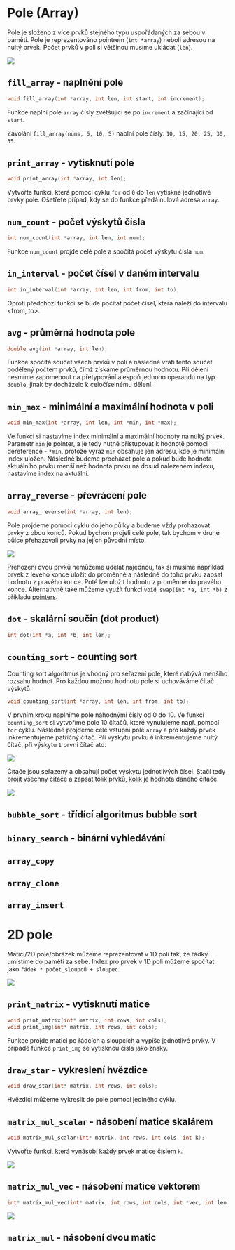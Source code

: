 # Pole (Array)
Pole je složeno z více prvků stejného typu uspořádaných za sebou v paměti.
Pole je reprezentováno pointrem (`int *array`) neboli adresou na nultý prvek.
Počet prvků v poli si většinou musíme ukládat (`len`).


![](figures/array.svg)


## `fill_array` - naplnění pole
```c
void fill_array(int *array, int len, int start, int increment);
```
Funkce naplní pole `array` čísly zvětšující se po `increment` a začínající od `start`.

Zavolání `fill_array(nums, 6, 10, 5)` naplní pole čísly: `10, 15, 20, 25, 30, 35`.

## `print_array` - vytisknutí pole
```c
void print_array(int *array, int len);
```
Vytvořte funkci, která pomocí cyklu `for` od `0` do `len` vytiskne jednotlivé prvky pole.
Ošetřete případ, kdy se do funkce předá nulová adresa `array`.

## `num_count` - počet výskytů čísla
```c
int num_count(int *array, int len, int num);
```
Funkce `num_count` projde celé pole a spočítá počet výskytu čísla `num`.

## `in_interval` - počet čísel v daném intervalu
```c
int in_interval(int *array, int len, int from, int to);
```
Oproti předchozí funkci se bude počítat počet čísel, která náleží do intervalu <from, to>.

## `avg` - průměrná hodnota pole
```c
double avg(int *array, int len);
```
Funkce spočítá součet všech prvků v poli a následně vrátí tento součet podělený počtem prvků, čímž získáme průměrnou hodnotu.
Při dělení nesmíme zapomenout na přetypování alespoň jednoho operandu na typ `double`, jinak by docházelo k celočíselnému dělení.


## `min_max` - minimální a maximální hodnota v poli
```c
void min_max(int *array, int len, int *min, int *max);
```
Ve funkci si nastavíme index minimální a maximální hodnoty na nultý prvek.
Parametr `min` je pointer, a je tedy nutné přistupovat k hodnotě pomoci dereference - `*min`, protože výraz `min` obsahuje jen adresu, kde je minimální index uložen.
Následně budeme procházet pole a pokud bude hodnota aktuálního prvku menší než hodnota prvku na dosud nalezeném indexu, nastavíme index na aktuální.

## `array_reverse` - převrácení pole
```c
void array_reverse(int *array, int len);
```
Pole projdeme pomoci cyklu do jeho půlky a budeme vždy prohazovat prvky z obou konců.
Pokud bychom projeli celé pole, tak bychom v druhé půlce přehazovali prvky na jejích původní místo.

![](figures/array_reverse.svg)

Přehození dvou prvků nemůžeme udělat najednou, tak si musíme například prvek z levého konce uložit do proměnné a následně do toho prvku zapsat hodnotu z pravého konce.
Poté lze uložit hodnotu z proměnné do pravého konce.
Alternativně také můžeme využít funkci `void swap(int *a, int *b)` z příkladu [pointers](pointers.md).

## `dot` - skalární součin (dot product)
```c
int dot(int *a, int *b, int len);
```

## `counting_sort` - counting sort
Counting sort algoritmus je vhodný pro seřazení pole, které nabývá menšího rozsahu hodnot.
Pro každou možnou hodnotu pole si uchováváme čítač výskytů

```c
void counting_sort(int *array, int len, int from, int to);
```

V prvním kroku naplníme pole náhodnými čísly od 0 do 10.
Ve funkci `counting_sort` si vytvoříme pole 10 čítačů, které vynulujeme např. pomocí `for` cyklu.
Následně projdeme celé vstupní pole `array` a pro každý prvek inkrementujeme patřičný čítač.
Při výskytu prvku `0` inkrementujeme nultý čítač, při výskytu `1` první čítač atd.

![](figures/counting_sort.svg)

Čítače jsou seřazený a obsahují počet výskytu jednotlivých čísel.
Stačí tedy projít všechny čítače a zapsat tolik prvků, kolik je hodnota daného čítače.

![](figures/counting_sort_sorted.svg)

## `bubble_sort` - třídící algoritmus bubble sort
## `binary_search` - binární vyhledávání
## `array_copy`
## `array_clone`
## `array_insert`

# 2D pole
Matici/2D pole/obrázek můžeme reprezentovat v 1D poli tak, že řádky umístíme do paměti za sebe.
Index pro prvek v 1D poli můžeme spočítat jako `řádek * počet_sloupců + sloupec`.

![](figures/2d_array.svg)

## `print_matrix` - vytisknutí matice
```c
void print_matrix(int* matrix, int rows, int cols);
void print_img(int* matrix, int rows, int cols);
```
Funkce projde matici po řádcích a sloupcích a vypíše jednotlivé prvky.
V případě funkce `print_img` se vytisknou čísla jako znaky.

## `draw_star` - vykreslení hvězdice
```c
void draw_star(int* matrix, int rows, int cols);
```
Hvězdici můžeme vykreslit do pole pomocí jediného cyklu.

## `matrix_mul_scalar` - násobení matice skalárem
```c
void matrix_mul_scalar(int* matrix, int rows, int cols, int k);
```
Vytvořte funkci, která vynásobí každý prvek matice číslem `k`.

![](figures/matrix_scalar.svg)

## `matrix_mul_vec` - násobení matice vektorem
```c
int* matrix_mul_vec(int* matrix, int rows, int cols, int *vec, int len);
```

![](figures/matrix_vector.svg)

## `matrix_mul` - násobení dvou matic

